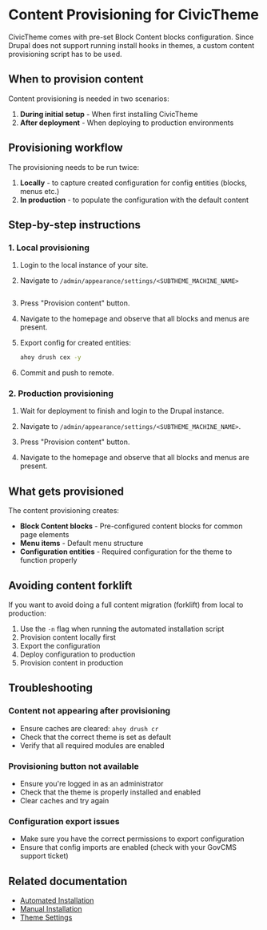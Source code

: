 # Content Provisioning for CivicTheme

CivicTheme comes with pre-set Block Content blocks configuration. Since Drupal does not support running install hooks in themes, a custom content provisioning script has to be used.

## When to provision content

Content provisioning is needed in two scenarios:

1. **During initial setup** - When first installing CivicTheme
2. **After deployment** - When deploying to production environments

## Provisioning workflow

The provisioning needs to be run twice:

1. **Locally** - to capture created configuration for config entities (blocks, menus etc.)
2. **In production** - to populate the configuration with the default content

## Step-by-step instructions

### 1. Local provisioning

1. Login to the local instance of your site.

2. Navigate to `/admin/appearance/settings/<SUBTHEME_MACHINE_NAME>`

   <figure><img src="../../.gitbook/assets/fff86df5-0dcb-4c88-9e8d-c6f3ea17eb21.png" alt=""><figcaption></figcaption></figure>

3. Press "Provision content" button.

4. Navigate to the homepage and observe that all blocks and menus are present.

5. Export config for created entities:
   ```sh
   ahoy drush cex -y
   ```

6. Commit and push to remote.

### 2. Production provisioning

1. Wait for deployment to finish and login to the Drupal instance.

2. Navigate to `/admin/appearance/settings/<SUBTHEME_MACHINE_NAME>`.

3. Press "Provision content" button.

4. Navigate to the homepage and observe that all blocks and menus are present.

## What gets provisioned

The content provisioning creates:

- **Block Content blocks** - Pre-configured content blocks for common page elements
- **Menu items** - Default menu structure
- **Configuration entities** - Required configuration for the theme to function properly

## Avoiding content forklift

If you want to avoid doing a full content migration (forklift) from local to production:

1. Use the `-n` flag when running the automated installation script
2. Provision content locally first
3. Export the configuration
4. Deploy configuration to production
5. Provision content in production

## Troubleshooting

### Content not appearing after provisioning

- Ensure caches are cleared: `ahoy drush cr`
- Check that the correct theme is set as default
- Verify that all required modules are enabled

### Provisioning button not available

- Ensure you're logged in as an administrator
- Check that the theme is properly installed and enabled
- Clear caches and try again

### Configuration export issues

- Make sure you have the correct permissions to export configuration
- Ensure that config imports are enabled (check with your GovCMS support ticket)

## Related documentation

- [Automated Installation](govcms-saas-automated)
- [Manual Installation](govcms-saas-manual)
- [Theme Settings](../content-authoring/site-wide-configuration/)
